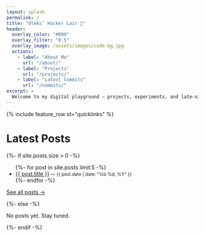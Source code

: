 ```yaml
---
layout: splash
permalink: /
title: "Oleks’ Hacker Lair 👾"
header:
  overlay_color: "#000"
  overlay_filter: "0.5"
  overlay_image: /assets/images/code-bg.jpg
  actions:
    - label: "About Me"
      url: "/about/"
    - label: "Projects"
      url: "/projects/"
    - label: "Latest Commits"
      url: "/commits/"
excerpt: >
  Welcome to my digital playground — projects, experiments, and late-night hacks.
---
```


{% include feature_row id="quicklinks" %}

# Latest Posts
{%- if site.posts.size > 0 -%}
<ul>
  {%- for post in site.posts limit:5 -%}
  <li>
    <a href="{{ post.url | relative_url }}">{{ post.title }}</a>
    <small> — {{ post.date | date: "%b %d, %Y" }}</small>
  </li>
  {%- endfor -%}
</ul>
<p><a href="/blog/">See all posts →</a></p>
{%- else -%}
<p>No posts yet. Stay tuned.</p>
{%- endif -%}
